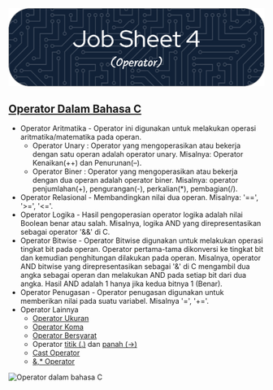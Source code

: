 ![Job Sheet 4](https://github.com/Zyxcid/Praktikum_Algoritma/blob/main/Images/JS4.png)  
## [Operator Dalam Bahasa C](https://www.geeksforgeeks.org/operators-in-c/)  

+ Operator Aritmatika - Operator ini digunakan untuk melakukan operasi aritmatika/matematika pada operan. 
  - Operator Unary : Operator yang mengoperasikan atau bekerja dengan satu operan adalah operator unary. Misalnya: Operator Kenaikan(++) dan Penurunan(–).
  - Operator Biner : Operator yang mengoperasikan atau bekerja dengan dua operan adalah operator biner. Misalnya: operator penjumlahan(+), pengurangan(-), perkalian(*), pembagian(/).
+ Operator Relasional - Membandingkan nilai dua operan. Misalnya: '==', '>=', '<='.
+ Operator Logika - Hasil pengoperasian operator logika adalah nilai Boolean benar atau salah. Misalnya, logika AND yang direpresentasikan sebagai operator '&&' di C.
+ Operator Bitwise - Operator Bitwise digunakan untuk melakukan operasi tingkat bit pada operan. Operator pertama-tama dikonversi ke tingkat bit dan kemudian penghitungan dilakukan pada operan.
Misalnya, operator AND bitwise yang direpresentasikan sebagai '&' di C mengambil dua angka sebagai operan dan melakukan AND pada setiap bit dari dua angka. Hasil AND adalah 1 hanya jika kedua bitnya 1 (Benar). 
+ Operator Penugasan - Operator penugasan digunakan untuk memberikan nilai pada suatu variabel. Misalnya '=', '+='.
+ Operator Lainnya
  - [Operator Ukuran](https://www.geeksforgeeks.org/sizeof-operator-c/)
  - [Operator Koma](https://www.geeksforgeeks.org/comna-in-c-and-c/)
  - [Operator Bersyarat](https://www.geeksforgeeks.org/cc-ternary-operator-some-interesting-observations/)
  - Operator [titik (.)](https://www.geeksforgeeks.org/dot-operator-in-c-c/) dan [panah (->)](https://www.geeksforgeeks.org/arrow-operator-in-c-c-with-examples/)
  - [Cast Operator](https://www.geeksforgeeks.org/typecasting-in-c/)
  - [&,* Operator](https://www.geeksforgeeks.org/bitwise-operators-in-c-cpp/)

![Operator dalam bahasa C](https://media.geeksforgeeks.org/wp-content/uploads/20230302114603/Operators-in-C-(1)-768.png)  
